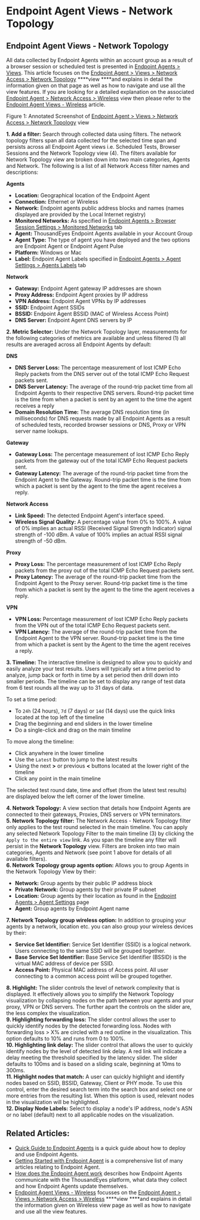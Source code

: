 # Endpoint Agent Views - Network Topology

## Endpoint Agent Views - Network Topology

All data collected by Endpoint Agents within an account group as a result of a browser session or scheduled test is presented in [Endpoint Agents &gt; Views](https://app.thousandeyes.com/view/endpoint-agent/). This article focuses on the [Endpoint Agent &gt; Views &gt; Network Access &gt; Network Topology](https://app.thousandeyes.com/view/endpoint-agent/?&scenarioId=eyebrowGateway) ****view ****and explains in detail the information given on that page as well as how to navigate and use all the view features. If you are looking for a detailed explanation on the associated [Endpoint Agent &gt; Network Access &gt; Wireless](https://app.thousandeyes.com/view/endpoint-agent/?roundId=1560158400&metric=interface-metric-signal-quality&scenarioId=eyebrowWireless) view then please refer to the [Endpoint Agent Views - Wireless](https://success.thousandeyes.com/PublicArticlePage?articleIdParam=kA02R000000HlmWSAS_Endpoint-Agent-Views-Wireless) article. 

  
Figure 1: Annotated Screenshot of [Endpoint Agent &gt; Views &gt; Network Access &gt; Network Topology](https://app.thousandeyes.com/view/endpoint-agent/?scenarioId=eyebrowGateway) view

**1. Add a filter:** Search through collected data using filters. The network topology filters span all data collected for the selected time span and persists across all Endpoint Agent views i.e. Scheduled Tests, Browser Sessions and the Network Topology view \(4\). The filters available for Network Topology view are broken down into two main categories, Agents and Network. The following is a list of all Network Access filter names and descriptions:

**Agents**

* **Location:** Geographical location of the Endpoint Agent
* **Connection:** Ethernet or Wireless
* **Network:** Endpoint agents public address blocks and names \(names displayed are provided by the Local Internet registry\)
* **Monitored Networks:** As specified in [Endpoint Agents &gt; Browser Session Settings &gt; Monitored Networks](https://app.thousandeyes.com/endpoint/browser-session-settings/?section=networks) tab
* **Agent:** ThousandEyes Endpoint Agents available in your Account Group
* **Agent Type:** The type of agent you have deployed and the two options are Endpoint Agent or Endpoint Agent Pulse
* **Platform:** Windows or Mac
* **Label:** Endpoint Agent Labels specified in [Endpoint Agents &gt; Agent Settings &gt; Agents Labels](https://app.thousandeyes.com/endpoint/agent-settings/?section=labels) tab

**Network**

* **Gateway:** Endpoint Agent gateway IP addresses are shown
* **Proxy Address:** Endpoint Agent proxies by IP address
* **VPN Address:** Endpoint Agent VPNs by IP addresses
* **SSID:** Endpoint Agent SSIDs
* **BSSID:** Endpoint Agent BSSID \(MAC of Wireless Access Point\)
* **DNS Server:** Endpoint Agent DNS servers by IP

**2. Metric Selector:** Under the Network Topology layer, measurements for the following categories of metrics are available and unless filtered \(1\) all results are averaged across all Endpoint Agents by default:

**DNS**

* **DNS Server Loss:** The percentage measurement of lost ICMP Echo Reply packets from the DNS server out of the total ICMP Echo Request packets sent.
* **DNS Server Latency:** The average of the round-trip packet time from all Endpoint Agents to their respective DNS servers. Round-trip packet time is the time from when a packet is sent by an agent to the time the agent receives a reply
* **Domain Resolution Time:** The average DNS resolution time \(in milliseconds\) for DNS requests made by all Endpoint Agents as a result of scheduled tests, recorded browser sessions or DNS, Proxy or VPN server name lookups.

**Gateway**

* **Gateway Loss:** The percentage measurement of lost ICMP Echo Reply packets from the gateway out of the total ICMP Echo Request packets sent.
* **Gateway Latency:** The average of the round-trip packet time from the Endpoint Agent to the Gateway. Round-trip packet time is the time from which a packet is sent by the agent to the time the agent receives a reply.

**Network Access**

* **Link Speed:** The detected Endpoint Agent's interface speed.
* **Wireless Signal Quality:** A percentage value from 0% to 100%. A value of 0% implies an actual RSSI \(Received Signal Strength Indicator\) signal strength of -100 dBm. A value of 100% implies an actual RSSI signal strength of -50 dBm.

**Proxy**

* **Proxy Loss:** The percentage measurement of lost ICMP Echo Reply packets from the proxy out of the total ICMP Echo Request packets sent.
* **Proxy Latency:** The average of the round-trip packet time from the Endpoint Agent to the Proxy server. Round-trip packet time is the time from which a packet is sent by the agent to the time the agent receives a reply.

**VPN**

* **VPN Loss:** Percentage measurement of lost ICMP Echo Reply packets from the VPN out of the total ICMP Echo Request packets sent.
* **VPN Latency:** The average of the round-trip packet time from the Endpoint Agent to the VPN server. Round-trip packet time is the time from which a packet is sent by the Agent to the time the agent receives a reply.

**3. Timeline:** The interactive timeline is designed to allow you to quickly and easily analyze your test results. Users will typically set a time period to analyze, jump back or forth in time by a set period then drill down into smaller periods. The timeline can be set to display any range of test data from 6 test rounds all the way up to 31 days of data. 

To set a time period:

* To `24h` \(24 hours\), `7d` \(7 days\) or `14d` \(14 days\) use the quick links located at the top left of the timeline
* Drag the beginning and end sliders in the lower timeline
* Do a single-click and drag on the main timeline 

 To move along the timeline:

* Click anywhere in the lower timeline
* Use the `Latest` button to jump to the latest results
* Using the next **&gt;** or previous **&lt;** buttons located at the lower right of the timeline
* Click any point in the main timeline

 The selected test round date, time and offset \(from the latest test results\) are displayed below the left corner of the lower timeline.

**4. Network Topology:** A view section that details how Endpoint Agents are connected to their gateways, Proxies, DNS servers or VPN terminators.  
**5. Network Topology filter:** The Network Access - Network Topology filter only applies to the test round selected in the main timeline. You can apply any selected Network Topology Filter to the main timeline \(3\) by clicking the `Apply to the entire view` link. As you span the timeline any filter will persist in the **Network Topology** view. Filters are broken into two main categories, Agents and Network \(see point 1 above for details of all available filters\).  
**6. Network Topology group agents option:** Allows you to group Agents in the Network Topology View by their:

* **Network:** Group agents by their public IP address block
* **Private Network:** Group agents by their private IP subnet
* **Location:** Group agents by their location as found in the [Endpoint Agents &gt; Agent Settings](https://app.thousandeyes.com/endpoint/agent-settings/?section=agents) page
* **Agent:** Group agents by Endpoint Agent name   

**7. Network Topology group wireless option:** In addition to grouping your agents by a network, location etc. you can also group your wireless devices by their:

* **Service Set Identifier:** Service Set Identifier \(SSID\) is a logical network. Users connecting to the same SSID will be grouped together.
* **Base Service Set Identifier:** Base Service Set Identifier \(BSSID\) is the virtual MAC address of device per SSID.
* **Access Point:** Physical MAC address of Access point. All user connecting to a common access point will be grouped together.

  
**8. Highlight:** The slider controls the level of network complexity that is displayed. It effectively allows you to simplify the Network Topology visualization by collapsing nodes on the path between your agents and your proxy, VPN or DNS servers. The further apart the controls on the slider are, the less complex the visualization.  
**9. Highlighting forwarding loss:** The slider control allows the user to quickly identify nodes by the detected forwarding loss. Nodes with forwarding loss &gt; X% are circled with a red outline in the visualization. This option defaults to 10% and runs from 0 to 100%.  
**10. Highlighting link delay:** The slider control that allows the user to quickly identify nodes by the level of detected link delay. A red link will indicate a delay meeting the threshold specified by the latency slider. The slider defaults to 100ms and is based on a sliding scale, beginning at 10ms to 300ms.  
**11. Highlight nodes that match:** A user can quickly highlight and identify nodes based on SSID, BSSID, Gateway, Client or PHY mode. To use this control, enter the desired search term into the search box and select one or more entries from the resulting list. When this option is used, relevant nodes in the visualization will be highlighted.  
**12. Display Node Labels:** Select to display a node's IP address, node's ASN or no label \(default\) next to all applicable nodes on the visualization.

##  Related Articles:

* [Quick Guide to Endpoint Agents](https://success.thousandeyes.com/PublicArticlePage?articleIdParam=kA0E0000000CmpWKAS_Quick-Guide-on-Endpoint-Agent) is a quick guide about how to deploy and use Endpoint Agents.
* [Getting Started with Endpoint Agent](https://success.thousandeyes.com/PublicArticlePage?articleIdParam=kA0E0000000CmpZKAS_Getting-Started-with-Endpoint-Agent) is a comprehensive list of many articles relating to Endpoint Agent.
* [How does the Endpoint Agent work](https://success.thousandeyes.com/PublicArticlePage?articleIdParam=kA0E0000000CmpUKAS_How-does-the-Endpoint-Agent-work) describes how Endpoint Agents communicate with the ThousandEyes platform, what data they collect and how Endpoint Agents update themselves.
* [Endpoint Agent Views - Wireless](https://success.thousandeyes.com/PublicArticlePage?articleIdParam=kA02R000000HlmWSAS_Endpoint-Agent-Views-Wireless) focusses on the [Endpoint Agent &gt; Views &gt; Network Access &gt; Wireless](https://app.thousandeyes.com/view/endpoint-agent/?roundId=1560158400&metric=interface-metric-signal-quality&scenarioId=eyebrowWireless) ****view ****and explains in detail the information given on Wireless view page as well as how to navigate and use all the view features.

